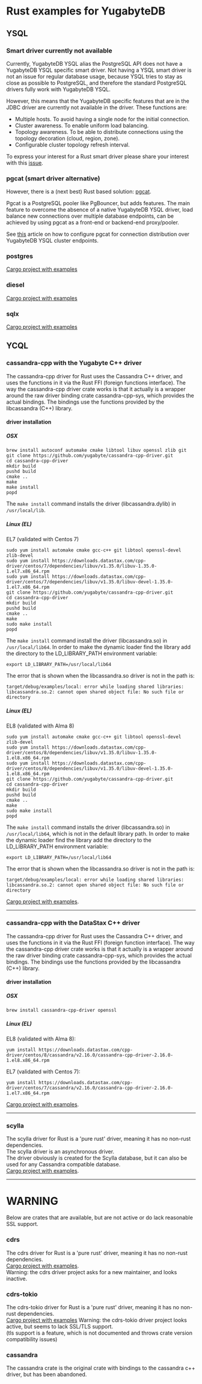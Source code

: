 # Rust examples for YugabyteDB

## YSQL

### Smart driver currently not available
Currently, YugabyteDB YSQL alias the PostgreSQL API does not have a YugabyteDB YSQL specific smart driver.
Not having a YSQL smart driver is not an issue for regular database usage, because YSQL tries to stay as close as possible to PostgreSQL,
and therefore the standard PostgreSQL drivers fully work with YugabyteDB YSQL.

However, this means that the YugabyteDB specific features that are in the JDBC driver are currently not available in the driver.
These functions are:
- Multiple hosts. To avoid having a single node for the initial connection.
- Cluster awareness. To enable uniform load balancing.
- Topology awareness. To be able to distribute connections using the topology decoration (cloud, region, zone).
- Configurable cluster topology refresh interval.

To express your interest for a Rust smart driver please share your interest with this [issue](https://github.com/yugabyte/yugabyte-db/issues/16657).

### pgcat (smart driver alternative)
However, there is a (next best) Rust based solution: [pgcat](https://github.com/postgresml/pcat).  

Pgcat is a PostgreSQL pooler like PgBouncer, but adds features.
The main feature to overcome the absence of a native YugabyteDB YSQL driver, load balance new connections over multiple database endpoints, 
can be achieved by using pgcat as a front-end or backend-end proxy/pooler.

See [this](https://dev.to/yugabyte/pgcat-a-postgresql-pooler-3a24) article on how to configure pgcat for connection distribution over YugabyteDB YSQL cluster endpoints.

### postgres
[Cargo project with examples](postgres)
### diesel
[Cargo project with examples](diesel)
### sqlx
[Cargo project with examples](sqlx)

## YCQL
### cassandra-cpp with the Yugabyte C++ driver
The cassandra-cpp driver for Rust uses the Cassandra C++ driver, and uses the functions in it via the Rust FFI (foreign functions interface).
The way the cassandra-cpp driver crate works is that it actually is a wrapper around the raw driver binding crate cassandra-cpp-sys, which provides the actual bindings.
The bindings use the functions provided by the libcassandra (C++) library.

#### driver installation
##### OSX
```shell
brew install autoconf automake cmake libtool libuv openssl zlib git
git clone https://github.com/yugabyte/cassandra-cpp-driver.git
cd cassandra-cpp-driver
mkdir build
pushd build
cmake ..
make
make install
popd
```
The `make install` command installs the driver (libcassandra.dylib) in `/usr/local/lib`.
##### Linux (EL)
EL7 (validated with Centos 7)
```shell
sudo yum install automake cmake gcc-c++ git libtool openssl-devel zlib-devel
sudo yum install https://downloads.datastax.com/cpp-driver/centos/7/dependencies/libuv/v1.35.0/libuv-1.35.0-1.el7.x86_64.rpm
sudo yum install https://downloads.datastax.com/cpp-driver/centos/7/dependencies/libuv/v1.35.0/libuv-devel-1.35.0-1.el7.x86_64.rpm
git clone https://github.com/yugabyte/cassandra-cpp-driver.git
cd cassandra-cpp-driver
mkdir build
pushd build
cmake ..
make
sudo make install
popd
```
The `make install` command install the driver (libcassandra.so) in `/usr/local/lib64`.
In order to make the dynamic loader find the library add the directory to the LD_LIBRARY_PATH environment variable:
```shell
export LD_LIBRARY_PATH=/usr/local/lib64
```
The error that is shown when the libcassandra.so driver is not in the path is:
```
target/debug/examples/local: error while loading shared libraries: libcassandra.so.2: cannot open shared object file: No such file or directory
```
##### Linux (EL)
EL8 (validated with Alma 8)
```shell
sudo yum install automake cmake gcc-c++ git libtool openssl-devel zlib-devel
sudo yum install https://downloads.datastax.com/cpp-driver/centos/8/dependencies/libuv/v1.35.0/libuv-1.35.0-1.el8.x86_64.rpm
sudo yum install https://downloads.datastax.com/cpp-driver/centos/8/dependencies/libuv/v1.35.0/libuv-devel-1.35.0-1.el8.x86_64.rpm
git clone https://github.com/yugabyte/cassandra-cpp-driver.git
cd cassandra-cpp-driver
mkdir build
pushd build
cmake ..
make
sudo make install
popd
```
The `make install` command installs the driver (libcassandra.so) in `/usr/local/lib64`, which is not in the default library path.
In order to make the dynamic loader find the library add the directory to the LD_LIBRARY_PATH environment variable:
```shell
export LD_LIBRARY_PATH=/usr/local/lib64
```
The error that is shown when the libcassandra.so driver is not in the path is:
```
target/debug/examples/local: error while loading shared libraries: libcassandra.so.2: cannot open shared object file: No such file or directory
```
[Cargo project with examples](cassandra-cpp).

----
### cassandra-cpp with the DataStax C++ driver
The cassandra-cpp driver for Rust uses the Cassandra C++ driver, and uses the functions in it via the Rust FFI (foreign function interface).
The way the cassandra-cpp driver crate works is that it actually is a wrapper around the raw driver binding crate cassandra-cpp-sys, which provides the actual bindings.
The bindings use the functions provided by the libcassandra (C++) library.

#### driver installation
##### OSX
```shell
brew install cassandra-cpp-driver openssl
```
##### Linux (EL)
EL8 (validated with Alma 8):
```shell
yum install https://downloads.datastax.com/cpp-driver/centos/8/cassandra/v2.16.0/cassandra-cpp-driver-2.16.0-1.el8.x86_64.rpm
```
EL7 (validated with Centos 7):
```shell
yum install https://downloads.datastax.com/cpp-driver/centos/7/cassandra/v2.16.0/cassandra-cpp-driver-2.16.0-1.el7.x86_64.rpm
```
[Cargo project with examples](cassandra-cpp).  

----
### scylla
The scylla driver for Rust is a 'pure rust' driver, meaning it has no non-rust dependencies.  
The scylla driver is an asynchronous driver.  
The driver obviously is created for the Scylla database, but it can also be used for any Cassandra compatible database.  
[Cargo project with examples](scylla).

---
# WARNING
Below are crates that are available, but are not active or do lack reasonable SSL support.

### cdrs
The cdrs driver for Rust is a 'pure rust' driver, meaning it has no non-rust dependencies.  
[Cargo project with examples](cdrs).  
Warning: the cdrs driver project asks for a new maintainer, and looks inactive.

### cdrs-tokio
The cdrs-tokio driver for Rust is a 'pure rust' driver, meaning it has no non-rust dependencies.  
[Cargo project with examples](cdrs_tokio)
Warning: the cdrs-tokio driver project looks active, but seems to lack SSL/TLS support.  
(tls support is a feature, which is not documented and throws crate version compatibility issues)

### cassandra
The cassandra crate is the original crate with bindings to the cassandra c++ driver, but has been abandoned.